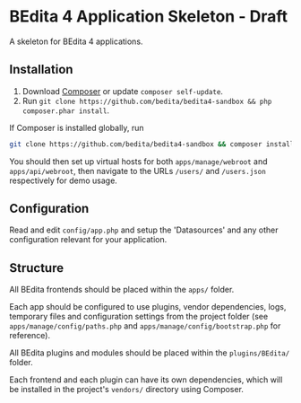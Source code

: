 # BEdita 4 Application Skeleton - Draft

A skeleton for BEdita 4 applications.

## Installation

1. Download [Composer](http://getcomposer.org/doc/00-intro.md) or update `composer self-update`.
2. Run `git clone https://github.com/bedita/bedita4-sandbox && php composer.phar install`.

If Composer is installed globally, run
```bash
git clone https://github.com/bedita/bedita4-sandbox && composer install
```

You should then set up virtual hosts for both `apps/manage/webroot` and `apps/api/webroot`,
then navigate to the URLs `/users/` and `/users.json` respectively for demo usage.

## Configuration

Read and edit `config/app.php` and setup the 'Datasources' and any other
configuration relevant for your application.

## Structure

All BEdita frontends should be placed within the `apps/` folder.

Each app should be configured to use plugins, vendor dependencies, logs, temporary files
and configuration settings from the project folder (see `apps/manage/config/paths.php` and
`apps/manage/config/bootstrap.php` for reference).

All BEdita plugins and modules should be placed within the `plugins/BEdita/` folder.

Each frontend and each plugin can have its own dependencies, which will be installed in the
project's `vendors/` directory using Composer.
